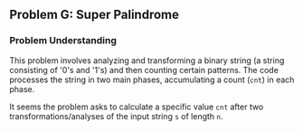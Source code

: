 ## Problem G: Super Palindrome

### Problem Understanding

This problem involves analyzing and transforming a binary string (a string consisting of '0's and '1's) and then counting certain patterns. The code processes the string in two main phases, accumulating a count (`cnt`) in each phase.

It seems the problem asks to calculate a specific value `cnt` after two transformations/analyses of the input string `s` of length `n`.